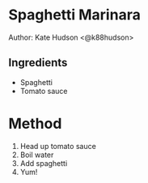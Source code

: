 # Spaghetti Marinara
Author: Kate Hudson <@k88hudson>

## Ingredients

- Spaghetti
- Tomato sauce

# Method

1. Head up tomato sauce
2. Boil water
3. Add spaghetti
4. Yum!
